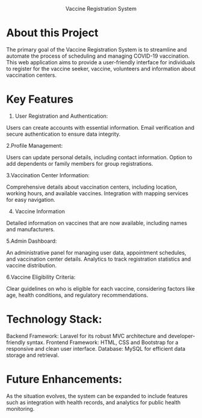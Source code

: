 <p align="center">Vaccine Registration System</p>



# About this Project
The primary goal of the Vaccine Registration System is to streamline and automate the process of scheduling and managing COVID-19 vaccination. This web application aims to provide a user-friendly interface for individuals to register for the vaccine seeker, vaccine, volunteers and information about vaccination centers.

# Key Features
1. User Registration and Authentication:

Users can create accounts with essential information.
Email verification and secure authentication to ensure data integrity.

2.Profile Management:

Users can update personal details, including contact information.
Option to add dependents or family members for group registrations.

3.Vaccination Center Information:

Comprehensive details about vaccination centers, including location, working hours, and available vaccines.
Integration with mapping services for easy navigation.

4. Vaccine Information

Detailed information on vaccines that are now available, including names and manufacturers.

5.Admin Dashboard:

An administrative panel for managing user data, appointment schedules, and vaccination center details.
Analytics to track registration statistics and vaccine distribution.

6.Vaccine Eligibility Criteria:

Clear guidelines on who is eligible for each vaccine, considering factors like age, health conditions, and regulatory recommendations.

# Technology Stack:
Backend Framework: Laravel for its robust MVC architecture and developer-friendly syntax.
Frontend Framework: HTML, CSS and Bootstrap for a responsive and clean user interface.
Database: MySQL for efficient data storage and retrieval.


# Future Enhancements:
As the situation evolves, the system can be expanded to include features such as integration with health records, and analytics for public health monitoring.
